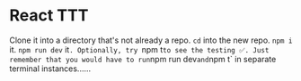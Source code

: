 # React TTT

Clone it into a directory that's not already a repo. `cd` into the new repo. `npm i` it. `npm run dev` it`. Optionally, try `npm t` to see the testing ✅. Just remember that you would have to run `npm run dev` and `npm t` in separate terminal instances......
